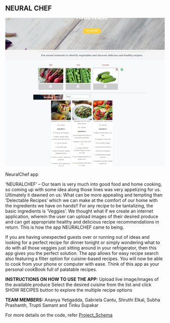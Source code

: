                                                           
                                                          
   ## NEURAL CHEF ##    

  ![Screenshot](Images/Screenshot.jpg)  

                                    
   NeuralChef app <a href="https://neural-chefs.herokuapp.com/"> </a>
                                         
‘NEURALCHEF’ – Our team is very much into good food and home cooking, so coming up with some idea along those lines was very appetizing for us. Ultimately it dawned on us: What can be more appealing and tempting than ‘Delectable Recipes’ which we can make at the comfort of our home with the ingredients we have on hands!! For any recipe to be tantalizing, the basic ingredients is ‘Veggies’. We thought what if we create an internet application, wherein the user can upload images of their desired produce and can get appropriate healthy and delicious recipe recommendations in return. This is how the app NEURALCHEF came to being.

If you are having unexpected guests over or running out of ideas and looking for a perfect recipe for dinner tonight or simply wondering what to do with all those veggies just sitting around in your refrigerator, then this app gives you the perfect solution. The app allows for easy recipe search also featuring a filter option for cuisine-based recipes. You will now be able to cook from your phone or computer with ease. Think of this app as your personal  cookBook full of palatable recipes.

**INSTRUCTIONS ON HOW TO USE THE APP:**
Upload live image/images of the available produce 
Select the desired cuisine from the list and click SHOW RECIPES button to explore the multiple recipe options

**TEAM MEMBERS:**
Ananya Yetigadda, Gabriela Cantu, Shruthi Elkal, Subha Prashanth, Trupti Samant and Tinku Supakar

For more details on the code, refer [Project_Schema](https://github.com/neelarka/Neural-Chef/blob/Subha/Project_Schema.docx)
